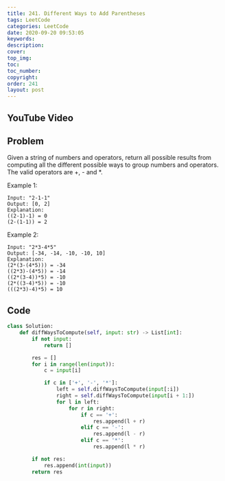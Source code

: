 ```yaml
---
title: 241. Different Ways to Add Parentheses
tags: LeetCode
categories: LeetCode
date: 2020-09-20 09:53:05
keywords:
description:
cover:
top_img:
toc:
toc_number:
copyright:
order: 241
layout: post
---
```


## YouTube Video

## Problem

Given a string of numbers and operators, return all possible results from computing all the different possible ways to group numbers and operators. The valid operators are +, - and \*.

Example 1:

```
Input: "2-1-1"
Output: [0, 2]
Explanation:
((2-1)-1) = 0
(2-(1-1)) = 2
```

Example 2:

```
Input: "2*3-4*5"
Output: [-34, -14, -10, -10, 10]
Explanation:
(2*(3-(4*5))) = -34
((2*3)-(4*5)) = -14
((2*(3-4))*5) = -10
(2*((3-4)*5)) = -10
(((2*3)-4)*5) = 10
```

## Code

```python
class Solution:
    def diffWaysToCompute(self, input: str) -> List[int]:
        if not input:
            return []

        res = []
        for i in range(len(input)):
            c = input[i]

            if c in ['+', '-', '*']:
                left = self.diffWaysToCompute(input[:i])
                right = self.diffWaysToCompute(input[i + 1:])
                for l in left:
                    for r in right:
                        if c == '+':
                            res.append(l + r)
                        elif c == '-':
                            res.append(l - r)
                        elif c == '*':
                            res.append(l * r)

        if not res:
            res.append(int(input))
        return res
```
